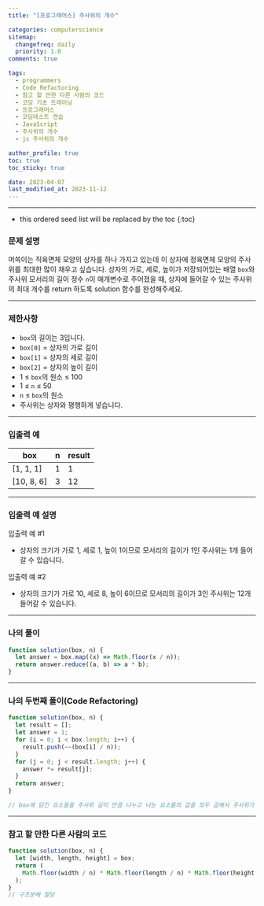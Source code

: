 ```yaml
---
title: "[프로그래머스] 주사위의 개수"

categories: computerscience
sitemap:
  changefreq: daily
  priority: 1.0
comments: true

tags:
  - programmers
  - Code Refactoring
  - 참고 할 만한 다른 사람의 코드
  - 코딩 기초 트레이닝
  - 프로그래머스
  - 코딩테스트 연습
  - JavaScript
  - 주사위의 개수
  - js 주사위의 개수

author_profile: true
toc: true
toc_sticky: true

date: 2023-04-07
last_modified_at: 2023-11-12
---
```


---

<!-- prettier-ignore -->
* this ordered seed list will be replaced by the toc 
{:toc}

### 문제 설명

머쓱이는 직육면체 모양의 상자를 하나 가지고 있는데 이 상자에 정육면체 모양의 주사위를 최대한 많이 채우고 싶습니다. 상자의 가로, 세로, 높이가 저장되어있는 배열 `box`와 주사위 모서리의 길이 정수 `n`이 매개변수로 주어졌을 때, 상자에 들어갈 수 있는 주사위의 최대 개수를 return 하도록 solution 함수를 완성해주세요.

---

### 제한사항

- `box`의 길이는 3입니다.
- `box[0]` = 상자의 가로 길이
- `box[1]` = 상자의 세로 길이
- `box[2]` = 상자의 높이 길이
- 1 ≤ `box`의 원소 ≤ 100
- 1 ≤ `n` ≤ 50
- `n` ≤ `box`의 원소
- 주사위는 상자와 평행하게 넣습니다.

---

### 입출력 예

| box        | n   | result |
| ---------- | --- | ------ |
| [1, 1, 1]  | 1   | 1      |
| [10, 8, 6] | 3   | 12     |

---

### 입출력 예 설명

입출력 예 #1

- 상자의 크기가 가로 1, 세로 1, 높이 1이므로 모서리의 길이가 1인 주사위는 1개 들어갈 수 있습니다.

입출력 예 #2

- 상자의 크기가 가로 10, 세로 8, 높이 6이므로 모서리의 길이가 3인 주사위는 12개 들어갈 수 있습니다.

---

### 나의 풀이

```jsx
function solution(box, n) {
  let answer = box.map((x) => Math.floor(x / n));
  return answer.reduce((a, b) => a * b);
}
```

---

### 나의 두번째 풀이(Code Refactoring)

```jsx
function solution(box, n) {
  let result = [];
  let answer = 1;
  for (i = 0; i < box.length; i++) {
    result.push(~~(box[i] / n));
  }
  for (j = 0; j < result.length; j++) {
    answer *= result[j];
  }
  return answer;
}

// box에 담긴 요소들을 주사위 길이 만큼 나누고 나눈 요소들의 값을 모두 곱해서 주사위가 들어갈 크기를 추출
```

---

### 참고 할 만한 다른 사람의 코드

```jsx
function solution(box, n) {
  let [width, length, height] = box;
  return (
    Math.floor(width / n) * Math.floor(length / n) * Math.floor(height / n)
  );
}
// 구조분해 할당
```
